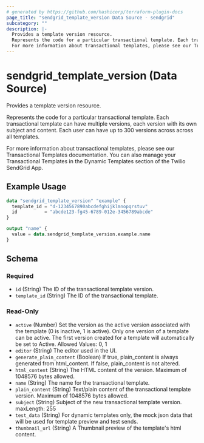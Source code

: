 ```yaml
---
# generated by https://github.com/hashicorp/terraform-plugin-docs
page_title: "sendgrid_template_version Data Source - sendgrid"
subcategory: ""
description: |-
  Provides a template version resource.
  Represents the code for a particular transactional template. Each transactional template can have multiple versions, each version with its own subject and content. Each user can have up to 300 versions across across all templates.
  For more information about transactional templates, please see our Transactional Templates documentation. You can also manage your Transactional Templates in the Dynamic Templates section of the Twilio SendGrid App.
---
```


# sendgrid_template_version (Data Source)

Provides a template version resource.

Represents the code for a particular transactional template. Each transactional template can have multiple versions, each version with its own subject and content. Each user can have up to 300 versions across across all templates.

For more information about transactional templates, please see our Transactional Templates documentation. You can also manage your Transactional Templates in the Dynamic Templates section of the Twilio SendGrid App.

## Example Usage

```terraform
data "sendgrid_template_version" "example" {
  template_id = "d-1234567890abcdefghijklmnopqrstuv"
  id          = "abcde123-fg45-6789-012e-3456789abcde"
}

output "name" {
  value = data.sendgrid_template_version.example.name
}
```

<!-- schema generated by tfplugindocs -->
## Schema

### Required

- `id` (String) The ID of the transactional template version.
- `template_id` (String) The ID of the transactional template.

### Read-Only

- `active` (Number) Set the version as the active version associated with the template (0 is inactive, 1 is active). Only one version of a template can be active. The first version created for a template will automatically be set to Active. Allowed Values: 0, 1
- `editor` (String) The editor used in the UI.
- `generate_plain_content` (Boolean) If true, plain_content is always generated from html_content. If false, plain_content is not altered.
- `html_content` (String) The HTML content of the version. Maximum of 1048576 bytes allowed.
- `name` (String) The name for the transactional template.
- `plain_content` (String) Text/plain content of the transactional template version. Maximum of 1048576 bytes allowed.
- `subject` (String) Subject of the new transactional template version. maxLength: 255
- `test_data` (String) For dynamic templates only, the mock json data that will be used for template preview and test sends.
- `thumbnail_url` (String) A Thumbnail preview of the template's html content.
